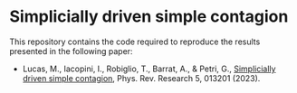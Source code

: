 # Simplicially driven simple contagion

This repository contains the code required to reproduce the results presented in the following paper:
- Lucas, M., Iacopini, I., Robiglio, T., Barrat, A., & Petri, G., [Simplicially driven simple contagion](https://journals.aps.org/prresearch/abstract/10.1103/PhysRevResearch.5.013201), Phys. Rev. Research 5, 013201  (2023).
